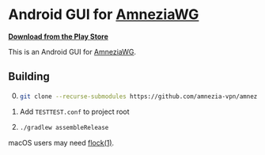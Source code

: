 # Android GUI for [AmneziaWG](https://amnezia.org/learn-more/31_amneziawg)

**[Download from the Play Store](https://play.google.com/store/apps/details?id=org.amnezia.awg)**

This is an Android GUI for [AmneziaWG](https://amnezia.org/learn-more/31_amneziawg).

## Building
0.
    ```sh
    git clone --recurse-submodules https://github.com/amnezia-vpn/amneziawg-android
    ```
0.
    Add `TESTTEST.conf` to project root
0.
    ```sh
    ./gradlew assembleRelease
    ```

macOS users may need [flock(1)](https://github.com/discoteq/flock).
